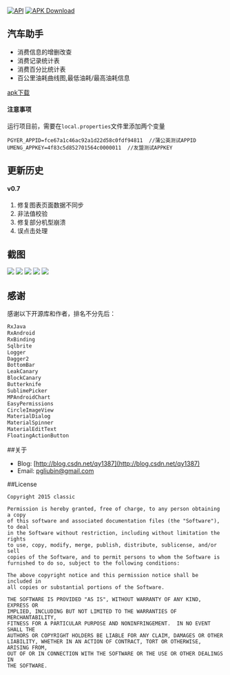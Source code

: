 <p>
  <a href="https://developer.android.com/reference/android/os/Build.VERSION_CODES.html#ICE_CREAM_SANDWICH"><img src="https://img.shields.io/badge/API-14%2B-blue.svg?style=flat" alt="API" /></a>
  <a href="https://github.com/qyxxjd/CarAssistant/blob/master/apk/CarAssistant_v0.7_beta.apk?raw=true"><img src="https://img.shields.io/badge/Download-3.5M  v0.7-brightgreen.svg" alt="APK Download" /></a>
</p>

## 汽车助手

- 消费信息的增删改查
- 消费记录统计表
- 消费百分比统计表
- 百公里油耗曲线图,最低油耗/最高油耗信息


[apk下载](https://github.com/qyxxjd/CarAssistant/blob/master/apk/CarAssistant_v0.7_beta.apk?raw=true)

#### 注意事项
运行项目前，需要在`local.properties`文件里添加两个变量
```
PGYER_APPID=fce67a1c46ac92a1d22d58c0fdf94811  //蒲公英测试APPID
UMENG_APPKEY=4f83c5d852701564c0000011  //友盟测试APPKEY
```

## 更新历史
#### v0.7
1. 修复图表页面数据不同步
2. 非法值校验
3. 修复部分机型崩溃
4. 误点击处理

## 截图
![](https://github.com/qyxxjd/CarAssistant/blob/master/screenshots/Screenshot001.png?raw=true)
![](https://github.com/qyxxjd/CarAssistant/blob/master/screenshots/Screenshot002.png?raw=true)
![](https://github.com/qyxxjd/CarAssistant/blob/master/screenshots/Screenshot003.png?raw=true)
![](https://github.com/qyxxjd/CarAssistant/blob/master/screenshots/Screenshot004.png?raw=true)
![](https://github.com/qyxxjd/CarAssistant/blob/master/screenshots/Screenshot005.png?raw=true)

## 感谢
感谢以下开源库和作者，排名不分先后：
```xml
RxJava 
RxAndroid
RxBinding
Sqlbrite
Logger
Dagger2
BottomBar
LeakCanary
BlockCanary
Butterknife
SublimePicker
MPAndroidChart
EasyPermissions
CircleImageView
MaterialDialog 
MaterialSpinner 
MaterialEditText 
FloatingActionButton 
```

##关于
* Blog: [http://blog.csdn.net/qy1387](http://blog.csdn.net/qy1387)
* Email: [pgliubin@gmail.com](http://mail.qq.com/cgi-bin/qm_share?t=qm_mailme&email=pgliubin@gmail.com)

##License
```
Copyright 2015 classic

Permission is hereby granted, free of charge, to any person obtaining a copy
of this software and associated documentation files (the "Software"), to deal
in the Software without restriction, including without limitation the rights
to use, copy, modify, merge, publish, distribute, sublicense, and/or sell
copies of the Software, and to permit persons to whom the Software is
furnished to do so, subject to the following conditions:

The above copyright notice and this permission notice shall be included in
all copies or substantial portions of the Software.

THE SOFTWARE IS PROVIDED "AS IS", WITHOUT WARRANTY OF ANY KIND, EXPRESS OR
IMPLIED, INCLUDING BUT NOT LIMITED TO THE WARRANTIES OF MERCHANTABILITY,
FITNESS FOR A PARTICULAR PURPOSE AND NONINFRINGEMENT.  IN NO EVENT SHALL THE
AUTHORS OR COPYRIGHT HOLDERS BE LIABLE FOR ANY CLAIM, DAMAGES OR OTHER
LIABILITY, WHETHER IN AN ACTION OF CONTRACT, TORT OR OTHERWISE, ARISING FROM,
OUT OF OR IN CONNECTION WITH THE SOFTWARE OR THE USE OR OTHER DEALINGS IN
THE SOFTWARE.
```
